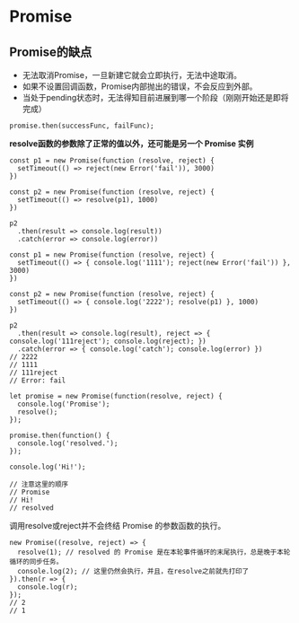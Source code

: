 
# Promise

##  Promise的缺点
* 无法取消Promise，一旦新建它就会立即执行，无法中途取消。
* 如果不设置回调函数，Promise内部抛出的错误，不会反应到外部。
* 当处于pending状态时，无法得知目前进展到哪一个阶段（刚刚开始还是即将完成）


```
promise.then(successFunc, failFunc);
```

**resolve函数的参数除了正常的值以外，还可能是另一个 Promise 实例**
```
const p1 = new Promise(function (resolve, reject) {
  setTimeout(() => reject(new Error('fail')), 3000)
})

const p2 = new Promise(function (resolve, reject) {
  setTimeout(() => resolve(p1), 1000)
})

p2
  .then(result => console.log(result))
  .catch(error => console.log(error))
```

```
const p1 = new Promise(function (resolve, reject) {
  setTimeout(() => { console.log('1111'); reject(new Error('fail')) }, 3000)
})

const p2 = new Promise(function (resolve, reject) {
  setTimeout(() => { console.log('2222'); resolve(p1) }, 1000)
})

p2
  .then(result => console.log(result), reject => { console.log('111reject'); console.log(reject); })
  .catch(error => { console.log('catch'); console.log(error) })
// 2222
// 1111
// 111reject
// Error: fail
```


```
let promise = new Promise(function(resolve, reject) {
  console.log('Promise');
  resolve();
});

promise.then(function() {
  console.log('resolved.');
});

console.log('Hi!');

// 注意这里的顺序
// Promise
// Hi!
// resolved
```

调用resolve或reject并不会终结 Promise 的参数函数的执行。
```
new Promise((resolve, reject) => {
  resolve(1); // resolved 的 Promise 是在本轮事件循环的末尾执行，总是晚于本轮循环的同步任务。
  console.log(2); // 这里仍然会执行，并且，在resolve之前就先打印了
}).then(r => {
  console.log(r);
});
// 2
// 1
```

